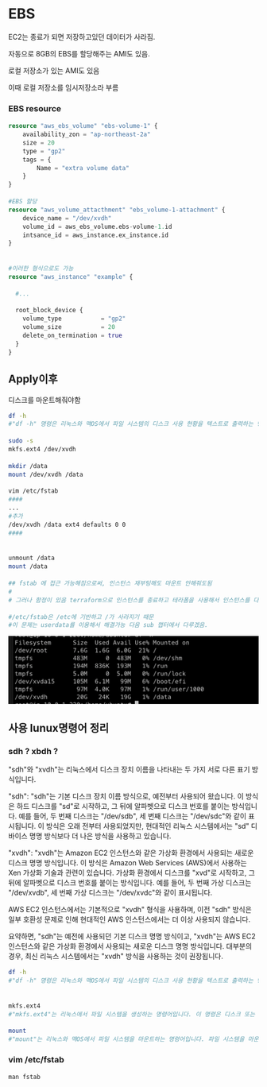 # EBS

EC2는 종료가 되면 저장하고있던 데이터가 사라짐.

자동으로 8GB의 EBS를 할당해주는 AMI도 있음.

로컬 저장소가 있는 AMI도 있음

이때 로컬 저장소를 임시저장소라 부름

### EBS resource

```terraform
resource "aws_ebs_volume" "ebs-volume-1" {
    availability_zon = "ap-northeast-2a"
    size = 20
    type = "gp2"
    tags = {
        Name = "extra volume data"
    }
}

#EBS 할당
resource "aws_volume_attacthment" "ebs_volume-1-attachment" {
    device_name = "/dev/xvdh"
    volume_id = aws_ebs_volume.ebs-volume-1.id
    intsance_id = aws_instance.ex_instance.id
}


#이러한 형식으로도 가능
resource "aws_instance" "example" {

  #...

  root_block_device {
    volume_type           = "gp2"
    volume_size           = 20
    delete_on_termination = true
  }
}


```

## Apply이후

디스크를 마운트해줘야함

```sh
df -h
#"df -h" 명령은 리눅스와 맥OS에서 파일 시스템의 디스크 사용 현황을 텍스트로 출력하는 명령어입니다. 이 명령을 사용하면 현재 시스템의 디스크 파티션 및 디스크 사용량, 여유 공간 등을 확인할 수 있습니다.

sudo -s
mkfs.ext4 /dev/xvdh

mkdir /data
mount /dev/xvdh /data

vim /etc/fstab
####
...
#추가
/dev/xvdh /data ext4 defaults 0 0
####


unmount /data
mount /data

## fstab 에 접근 가능해짐으로써, 인스턴스 재부팅해도 마운트 안해줘도됨
#
# 그러나 함정이 있음 terraform으로 인스턴스를 종료하고 테라폼을 사용해서 인스턴스를 다시 시작하면 변경된 내용이 사라짐.

#/etc/fstab은 /etc에 기반하고 /가 사라지기 때문
#이 문제는 userdata를 이용해서 해결가능 다음 sub 챕터에서 다루겠음.
```

![Alt text](mount_ebs.png)

## 사용 lunux명령어 정리

### sdh ? xbdh ?

"sdh"와 "xvdh"는 리눅스에서 디스크 장치 이름을 나타내는 두 가지 서로 다른 표기 방식입니다.

"sdh":
"sdh"는 기본 디스크 장치 이름 방식으로, 예전부터 사용되어 왔습니다. 이 방식은 하드 디스크를 "sd"로 시작하고, 그 뒤에 알파벳으로 디스크 번호를 붙이는 방식입니다. 예를 들어, 두 번째 디스크는 "/dev/sdb", 세 번째 디스크는 "/dev/sdc"와 같이 표시됩니다. 이 방식은 오래 전부터 사용되었지만, 현대적인 리눅스 시스템에서는 "sd" 디바이스 명명 방식보다 더 나은 방식을 사용하고 있습니다.

"xvdh":
"xvdh"는 Amazon EC2 인스턴스와 같은 가상화 환경에서 사용되는 새로운 디스크 명명 방식입니다. 이 방식은 Amazon Web Services (AWS)에서 사용하는 Xen 가상화 기술과 관련이 있습니다. 가상화 환경에서 디스크를 "xvd"로 시작하고, 그 뒤에 알파벳으로 디스크 번호를 붙이는 방식입니다. 예를 들어, 두 번째 가상 디스크는 "/dev/xvdb", 세 번째 가상 디스크는 "/dev/xvdc"와 같이 표시됩니다.

AWS EC2 인스턴스에서는 기본적으로 "xvdh" 형식을 사용하며, 이전 "sdh" 방식은 일부 호환성 문제로 인해 현대적인 AWS 인스턴스에서는 더 이상 사용되지 않습니다.

요약하면, "sdh"는 예전에 사용되던 기본 디스크 명명 방식이고, "xvdh"는 AWS EC2 인스턴스와 같은 가상화 환경에서 사용되는 새로운 디스크 명명 방식입니다. 대부분의 경우, 최신 리눅스 시스템에서는 "xvdh" 방식을 사용하는 것이 권장됩니다.

```sh
df -h
#"df -h" 명령은 리눅스와 맥OS에서 파일 시스템의 디스크 사용 현황을 텍스트로 출력하는 명령어입니다. 이 명령을 사용하면 현재 시스템의 디스크 파티션 및 디스크 사용량, 여유 공간 등을 확인할 수 있습니다.


mkfs.ext4
#"mkfs.ext4"는 리눅스에서 파일 시스템을 생성하는 명령어입니다. 이 명령은 디스크 또는 파티션에 ext4 파일 시스템을 생성하여 데이터를 저장할 수 있도록 준비하는 역할을 합니다.

mount
#"mount"는 리눅스와 맥OS에서 파일 시스템을 마운트하는 명령어입니다. 파일 시스템을 마운트하면 해당 파일 시스템을 사용하여 데이터에 접근할 수 있습니다.

```

### vim /etc/fstab

```
man fstab
```

